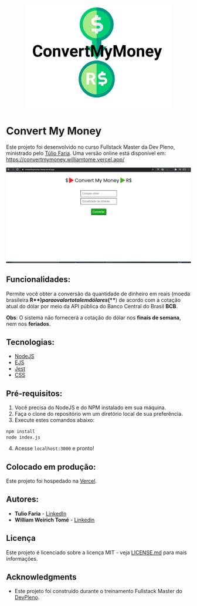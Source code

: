 <p align="center">
  <a href="https://convertmymoney-tawny.vercel.app/">
    <img src="./logo-new.png" width="400" alt="Convert My Money"/>
  </a>
</p>

# Convert My Money

Este projeto foi desenvolvido no curso Fullstack Master da Dev Pleno, ministrado pelo [Túlio Faria](https://tuliofaria.dev/). Uma versão online está disponível em: https://convertmymoney.williamtome.vercel.app/

![Preview](https://github.com/williamtome/convertmymoney/blob/master/convertmymoney.gif?raw=true)

## Funcionalidades:
Permite você obter a conversão da quantidade de dinheiro em reais (moeda brasileira **R$**) para o valor total em dólares (**$**) de acordo com a cotação atual do dólar por meio da API pública do Banco Central do Brasil **BCB**.

__Obs__: O sistema não fornecerá a cotação do dólar nos **finais de semana**, nem nos **feriados**.

## Tecnologias:

* [NodeJS](https://nodejs.org/en/)
* [EJS](https://ejs.co/)
* [Jest](https://jestjs.io/)
* [CSS](https://developer.mozilla.org/pt-BR/docs/Web/CSS)

## Pré-requisitos:

1. Você precisa do NodeJS e do NPM instalado em sua máquina.
2. Faça o clone do repositório wm um diretório local de sua preferência.
3. Execute estes comandos abaixo:
```
npm install
node index.js
```
4. Acesse <code>localhost:3000</code> e pronto!

## Colocado em produção:

Este projeto foi hospedado na [Vercel]('https://vercel.com).

## Autores:

* **Tulio Faria** - [LinkedIn](https://www.linkedin.com/in/tuliofaria/)
* **William Weirich Tomé** - [Linkedin](https://www.linkedin.com/in/williamtome/)

## Licença

Este projeto é licenciado sobre a licença MIT - veja [LICENSE.md](LICENSE.md) para mais informações.

## Acknowledgments

* Este projeto foi construído durante o treinamento Fullstack Master do [DevPleno](https://devpleno.com).
